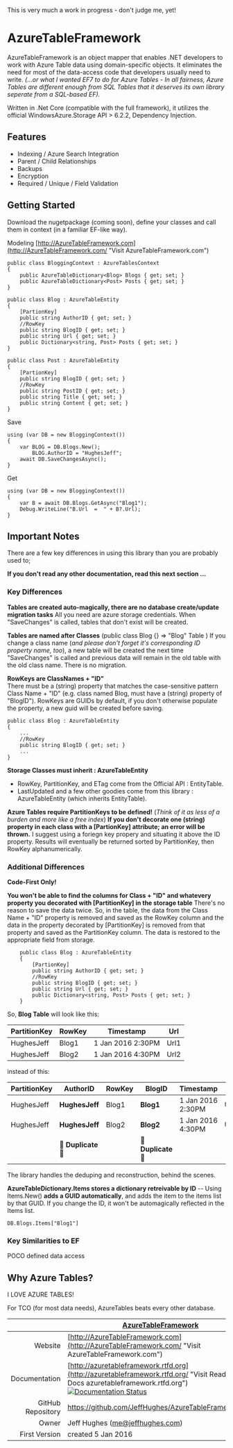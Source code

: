 This is very much a work in progress - don't judge me, yet!

# AzureTableFramework 

AzureTableFramework is an object mapper that enables .NET developers to work with Azure Table data using domain-specific objects. It eliminates the need for most of the data-access code that developers usually need to write.
_(...or what I wanted EF7 to do for Azure Tables - In all fairness, Azure Tables are different enough from SQL Tables that it deserves its own library seperate from a SQL-based EF)._

Written in .Net Core (compatible with the full framework), it utilizes the official WindowsAzure.Storage API > 6.2.2, Dependency Injection.


## Features
- Indexing / Azure Search Integration
- Parent / Child Relationships
- Backups
- Encryption
- Required / Unique / Field Validation

## Getting Started

Download the nugetpackage (coming soon), define your classes and call them in context (in a familiar EF-like way).

Modeling [http://AzureTableFramework.com](http://AzureTableFramework.com/ "Visit AzureTableFramework.com")	
```
public class BloggingContext : AzureTablesContext
{
    public AzureTableDictionary<Blog> Blogs { get; set; }
    public AzureTableDictionary<Post> Posts { get; set; }
}

public class Blog : AzureTableEntity
{
    [PartionKey]
    public string AuthorID { get; set; }
    //RowKey
    public string BlogID { get; set; }
    public string Url { get; set; }
    public Dictionary<string, Post> Posts { get; set; }
}

public class Post : AzureTableEntity
{
    [PartionKey]
    public string BlogID { get; set; }
    //RowKey
    public string PostID { get; set; }
    public string Title { get; set; }
    public string Content { get; set; }
}
```

Save
```
using (var DB = new BloggingContext())
{
    var BLOG = DB.Blogs.New();
	    BLOG.AuthorID = "HughesJeff";
	await DB.SaveChangesAsync();
}
```

Get
```
using (var DB = new BloggingContext())
{
    var B = await DB.Blogs.GetAsync("Blog1");
    Debug.WriteLine("B.Url  =  " + B?.Url);
}
```

## Important Notes

There are a few key differences in using this library than you are probably used to; 

**If you don't read any other documentation, read this next section ...** 

### Key Differences

**Tables are created auto-magically, there are no database create/update migration tasks**
All you need are azure storage credentials.  When "SaveChanges" is called, tables that don't exist will be created.

**Tables are named after Classes**  (public class Blog {} => "Blog" Table  )
If you change a class name (_and please don't forget it's corresponding ID property name, too_), a new table will be created the next time "SaveChanges" is called and previous data will remain in the old table with the old class name.  There is no migration.

**RowKeys are ClassNames + "ID"**  
There must be a (string) property that matches the case-sensitive pattern  Class Name + "ID" (e.g. class named Blog, must have a (string) property of "BlogID").
RowKeys are GUIDs by default, if you don't otherwise populate the property, a new guid will be created before saving.

```
public class Blog : AzureTableEntity
{
    ...
    //RowKey
    public string BlogID { get; set; }
    ...
}
```

**Storage Classes must inherit : AzureTableEntity**
- RowKey, PartitionKey, and ETag come from the Official API : EntityTable.
- LastUpdated and a few other goodies come from this library : AzureTableEntity (which inherits EntityTable).

**Azure Tables require PartitionKeys to be defined!**
(_Think of it as less of a burden and more like a free index_)
**If you don't decorate one (string) property in each class with a [PartionKey] attribute; an error will be thrown.** I suggest using a foriegn key propery and situating it above the ID property.
Results will eventually be returned sorted by PartitionKey, then RowKey alphanumerically.  

### Additional Differences

**Code-First Only!**



**You won't be able to find the columns for Class + "ID" and whatevery property you decorated with [PartitionKey] in the storage table**
	There's no reason to save the data twice.  So, in the table, the data from the Class Name + "ID" property is removed and saved as the RowKey column and the data in the property decorated by [PartitionKey] is removed from that property and saved as the PartitionKey column.  The data is restored to the appropriate field from storage.
	
```
    public class Blog : AzureTableEntity
    {
        [PartionKey]
        public string AuthorID { get; set; }
        //RowKey
        public string BlogID { get; set; }
        public string Url { get; set; }
        public Dictionary<string, Post> Posts { get; set; }
    }   
```

So, **Blog Table** will look like this:


|PartitionKey|RowKey|Timestamp		  |Url |
|------------|------|-----------------|----|
|HughesJeff  |Blog1 |1 Jan 2016 2:30PM|Url1|
|HughesJeff  |Blog2 |1 Jan 2016 4:30PM|Url2|

instead of this:


|PartitionKey	|	AuthorID	|	RowKey		|	BlogID		|	Timestamp		|	Url			|
|---------------|---------------|---------------|---------------|-------------------|---------------|
|HughesJeff		|**HughesJeff**	|Blog1			|**Blog1**		|1 Jan 2016 2:30PM	|Url1			|
|HughesJeff		|**HughesJeff**	|Blog2			|**Blog2**		|1 Jan 2016 4:30PM	|Url2			|
||:small_red_triangle: **Duplicate** :small_red_triangle: || :small_red_triangle: **Duplicate** :small_red_triangle:|||


The library handles the deduping and reconstruction, behind the scenes.


**AzureTableDictionary.Items stores a dictionary retreivable by ID**
-- Using Items.New() **adds a GUID automatically**, and adds the item to the items list by that GUID.  If you change the ID, it won't be automagically reflected in the Items list.

```
DB.Blogs.Items["Blog1"]
```

<!--There are no Server-side relationships and Azure couldn't care less about data definition changes.
If you want to keep track of--> 


### Key Similarities to EF

POCO defined data access


## Why Azure Tables?

I LOVE AZURE TABLES!

For TCO (for most data needs), AzureTables beats every other database.

	 

|							| [AzureTableFramework](http://AzureTableFramework.com/ "Visit AzureTableFramework.com")									|
| ------------------------: | ------------------------------------------------------------------------------------------------------------------------- |
| Website					| [http://AzureTableFramework.com](http://AzureTableFramework.com/ "Visit AzureTableFramework.com")							|
| Documentation				|  [http://azuretableframework.rtfd.org](http://azuretableframework.rtfd.org/ "Visit Read the Docs azuretableframework.rtfd.org")   [![Documentation Status](https://readthedocs.org/projects/azuretableframework/badge/?version=latest)](http://azuretableframework.readthedocs.org/en/latest/?badge=latest)     |
| GitHub Repository			| https://github.com/JeffHughes/AzureTableFramework.git																		|
| Owner						| Jeff Hughes (me@jeffhughes.com)																							|
| First Version				|  created 5 Jan 2016																										|

